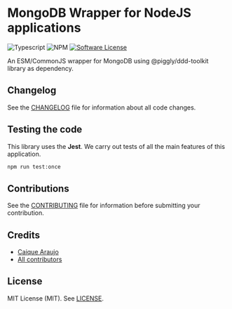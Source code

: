 # MongoDB Wrapper for NodeJS applications

![Typescript](https://img.shields.io/badge/language-typescript-blue?style=for-the-badge) ![NPM](https://img.shields.io/npm/v/@piggly/mongodb?style=for-the-badge) [![Software License](https://img.shields.io/badge/license-MIT-brightgreen.svg?style=for-the-badge)](LICENSE)

An ESM/CommonJS wrapper for MongoDB using @piggly/ddd-toolkit library as dependency.

## Changelog

See the [CHANGELOG](CHANGELOG.md) file for information about all code changes.

## Testing the code

This library uses the **Jest**. We carry out tests of all the main features of this application.

```bash
npm run test:once
```

## Contributions

See the [CONTRIBUTING](CONTRIBUTING.md) file for information before submitting your contribution.

## Credits

- [Caique Araujo](https://github.com/caiquearaujo)
- [All contributors](../../contributors)

## License

MIT License (MIT). See [LICENSE](LICENSE).
